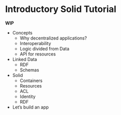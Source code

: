 # Introductory Solid Tutorial

**WIP**

- Concepts
  - Why decentralized applications?
  - Interoperability
  - Logic divided from Data
  - API for resources
- Linked Data
  - RDF
  - Schemas
- Solid
  - Containers
  - Resources
  - ACL
  - Identity
  - RDF
- Let’s build an app
